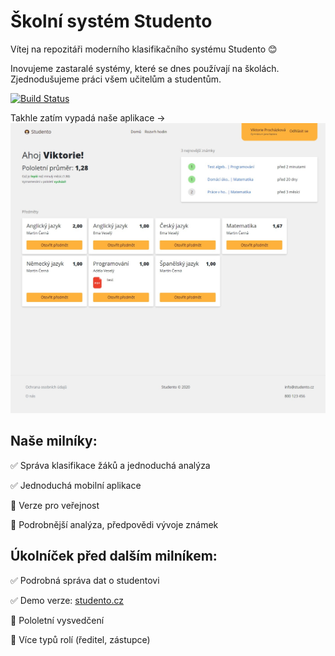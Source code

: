 ﻿# Školní systém Studento

Vítej na repozitáři moderního klasifikačního systému Studento :blush:

Inovujeme zastaralé systémy, které se dnes používají na školách. Zjednodušujeme práci všem učitelům a studentům.

[![Build Status](https://dev.azure.com/Studento/WebApp/_apis/build/status/WebApp?branchName=master)](https://dev.azure.com/Studento/WebApp/_build/latest?definitionId=2&branchName=master)

Takhle zatím vypadá naše aplikace ->
![Studento dashboard](/github_readme_images/dashboard_v4.jpg)

## Naše milníky:

:white_check_mark: Správa klasifikace žáků a jednoduchá analýza

:white_check_mark: Jednoduchá mobilní aplikace

:red_circle: Verze pro veřejnost

:red_circle: Podrobnější analýza, předpovědi vývoje známek

## Úkolníček před dalším milníkem:

:white_check_mark: Podrobná správa dat o studentovi

:white_check_mark: Demo verze: [studento.cz](https://studento.cz)

:red_circle: Pololetní vysvedčení

:red_circle: Více typů rolí (ředitel, zástupce)
